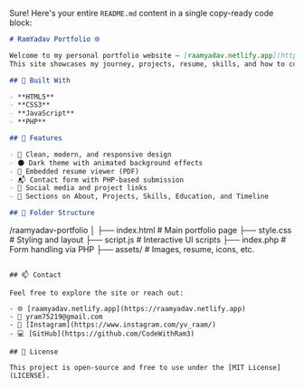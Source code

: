 Sure! Here's your entire `README.md` content in a single copy-ready code block:

```markdown
# RamYadav Portfolio 🌐

Welcome to my personal portfolio website — [raamyadav.netlify.app](https://raamyadav.netlify.app)  
This site showcases my journey, projects, resume, skills, and how to connect with me.

## 🔧 Built With

- **HTML5**
- **CSS3**
- **JavaScript**
- **PHP**

## 🚀 Features

- 🎨 Clean, modern, and responsive design
- 🌑 Dark theme with animated background effects
- 📄 Embedded resume viewer (PDF)
- 📬 Contact form with PHP-based submission
- 🔗 Social media and project links
- 🧠 Sections on About, Projects, Skills, Education, and Timeline

## 📁 Folder Structure

```
/raamyadav-portfolio
│
├── index.html          # Main portfolio page
├── style.css           # Styling and layout
├── script.js           # Interactive UI scripts
├── index.php           # Form handling via PHP
├── assets/             # Images, resume, icons, etc.

```

## 📫 Contact

Feel free to explore the site or reach out:

- 🌐 [raamyadav.netlify.app](https://raamyadav.netlify.app)
- 📧 yram75219@gmail.com
- 📸 [Instagram](https://www.instagram.com/yv_raam/)
- 💻 [GitHub](https://github.com/CodeWithRam3)

## 📝 License

This project is open-source and free to use under the [MIT License](LICENSE).
```
